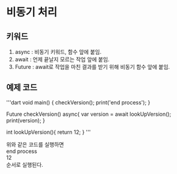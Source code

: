 # 비동기 처리

## 키워드

1. async : 비동기 키워드, 함수 앞에 붙임.
2. await : 언제 끝날지 모르는 작업 앞에 붙임.
3. Future : await로 작업을 마친 결과를 받기 위해 비동기 함수 앞에 붙임.

## 예제 코드

'''dart
void main() {
checkVersion();
print('end process');
}

Future checkVersion() async{
var version = await lookUpVersion();
print(version);
}

int lookUpVersion(){
return 12;
}
'''

위와 같은 코드를 실행하면  
end process  
12  
순서로 실행된다.
